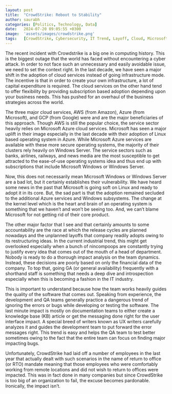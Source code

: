 ```yaml
---
layout: post
title:  "CrowdStrike: Reboot to Stability"
author: saurabh
categories: [Politics, Technology, Data]
date:   2024-07-20 09:05:55 +0300
image:  'assets/images/crowdstrike.png'
tags:   [CrowdStrike, Cybersecurity, IT Trend, Layoff, Cloud, Microsoft, Linux]
---
```

The recent incident with Crowdstrike is a big one in computing history. 
This is the biggest outage that the world has faced without encountering a cyber attack. 
In order to not face such an unnecessary and easily avoidable issue, we need to set the context right. 
In the last decade, we have seen a major shift in the adoption of cloud services instead of going infrastructure mode. 
The incentive is that in order to create your own infrastructure, a lot of capital expenditure is required. 
The cloud services on the other hand tend to offer flexibility by providing subscription based adoption depending upon your business needs. 
This has pushed for an overhaul of the business strategies across the world.

The three major cloud services, AWS (from Amazon), Azure (from Microsoft), and GCP (from Google) were and are the major beneficiaries of this approach. 
Though AWS is still the popular choice, the service sector heavily relies on Microsoft Azure cloud services. 
Microsoft has seen a major uplift in their image especially in the last decade with their adoption of Linux based operating system in Azure. 
While Microsoft Azure services are available with these more secure operating systems, the majority of their clusters rely heavily on Windows Server. 
The service sectors such as banks, airlines, railways, and news media are the most susceptible to get attracted to the ease-of-use operating systems idea and thus end up with subscriptions that include Microsoft Windows or Windows Server.

Now, this does not necessarily mean Microsoft Windows or Windows Server are a bad lot, but it certainly establishes their vulnerability. 
We have heard some news in the past that Microsoft is going soft on Linux and ready to adopt it in its core. 
But, the sad part is that the adoption remained secluded to the additional Azure services and Windows subsystems. 
The change at the kernel level which is the heart and brain of an operating system is something that we haven’t and won’t be seeing too. 
And, we can’t blame Microsoft for not getting rid of their core product.

The other major factor that I see and that certainly amounts to some accountability are the race at which the release cycles are planned nowadays and the unplanned layoffs that company readily adopts owing to its restructuring ideas. 
In the current industrial trend, this might get overlooked especially when a bunch of nincompoops are constantly trying to justify every idea that comes out of the mouth of a head of department. 
Nobody is ready to do a thorough impact analysis on the team dynamics. 
Instead, these decisions are poorly based on only the financial data of the company. 
To top that, going GA (or general availability) frequently with a shorthand staff is something that needs a deep dive and introspection especially when this is becoming a fashion in the IT industry.

This is important to understand because how the team works heavily guides the quality of the software that comes out. 
Speaking from experience, the development and QA teams generally practice a dangerous trend of ignoring the errors or bugs while developing or testing the software. 
The last minute impact is mostly on documentation teams to either create a knowledge base (KB) article or get the messaging done right for the user interface impact. 
A special breed of writers known as UX writers carefully analyzes it and guides the development team to put forward the error messages right. 
This trend is easy and helps the QA team to test better sometimes owing to the fact that the entire team can focus on finding major impacting bugs.

Unfortunately, CrowdStrike had laid off a number of employees in the last year that actually dealt with such scenarios in the name of return to office (or RTO) mandate meaning that those employees who were comfortably working from remote locations and did not wish to return to offices were impacted. 
This was in fact done in many companies but since CrowdStrike is too big of an organization to fail, the excuse becomes pardonable. 
Ironically, the impact isn’t.

